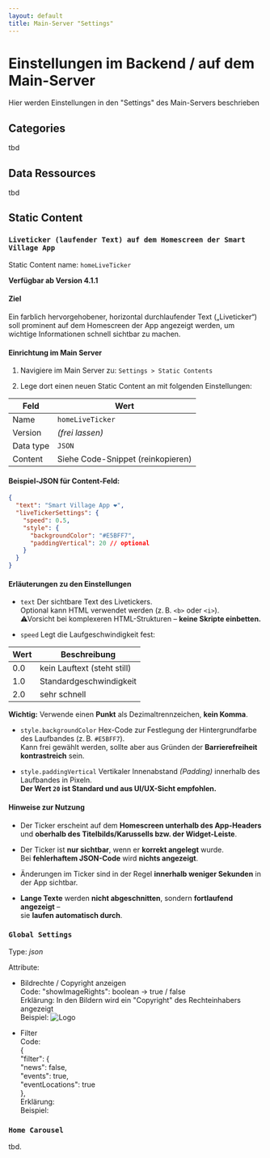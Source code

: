 ```yaml
---
layout: default
title: Main-Server "Settings"
---
```


# Einstellungen im Backend / auf dem Main-Server
Hier werden Einstellungen in den "Settings" des Main-Servers beschrieben


## Categories
tbd

## Data Ressources 
tbd

## Static Content

### `Liveticker (laufender Text) auf dem Homescreen der Smart Village App`
Static Content name: `homeLiveTicker`

**Verfügbar ab Version 4.1.1**

#### Ziel

Ein farblich hervorgehobener, horizontal durchlaufender Text („Liveticker“) soll prominent auf dem Homescreen der App angezeigt werden, um wichtige Informationen schnell sichtbar zu machen.


#### Einrichtung im Main Server

1. Navigiere im Main Server zu:
`Settings > Static Contents`


2. Lege dort einen neuen Static Content an mit folgenden Einstellungen:

| Feld     | Wert         |
|----------|--------------|
| Name     | `homeLiveTicker` |
| Version  | *(frei lassen)* |
| Data type | `JSON`         |
| Content  | Siehe Code-Snippet (reinkopieren) |

#### Beispiel-JSON für Content-Feld:

```json
{
  "text": "Smart Village App ❤️",
  "liveTickerSettings": {
    "speed": 0.5,
    "style": {
      "backgroundColor": "#E5BFF7",
      "paddingVertical": 20 // optional
    }
  }
}
```

#### Erläuterungen zu den Einstellungen

- `text`
Der sichtbare Text des Livetickers.  
Optional kann HTML verwendet werden (z. B. `<b>` oder `<i>`).  
⚠Vorsicht bei komplexeren HTML-Strukturen – **keine Skripte einbetten.**



- `speed`
Legt die Laufgeschwindigkeit fest:

| Wert | Beschreibung             |
|------|--------------------------|
| 0.0  | kein Lauftext (steht still) |
| 1.0  | Standardgeschwindigkeit  |
| 2.0  | sehr schnell             |

**Wichtig:** Verwende einen **Punkt** als Dezimaltrennzeichen, **kein Komma**.

- `style.backgroundColor`
Hex-Code zur Festlegung der Hintergrundfarbe des Laufbandes (z. B. `#E5BFF7`).  
Kann frei gewählt werden, sollte aber aus Gründen der **Barrierefreiheit kontrastreich** sein.

- `style.paddingVertical`
Vertikaler Innenabstand *(Padding)* innerhalb des Laufbandes in Pixeln.  
**Der Wert `20` ist Standard und aus UI/UX-Sicht empfohlen.**


#### Hinweise zur Nutzung

- Der Ticker erscheint auf dem **Homescreen unterhalb des App-Headers**  
  und **oberhalb des Titelbilds/Karussells bzw. der Widget-Leiste**.

- Der Ticker ist **nur sichtbar**, wenn er **korrekt angelegt** wurde.  
  Bei **fehlerhaftem JSON-Code** wird **nichts angezeigt**.

- Änderungen im Ticker sind in der Regel **innerhalb weniger Sekunden** in der App sichtbar.

- **Lange Texte** werden **nicht abgeschnitten**, sondern **fortlaufend angezeigt** –  
  sie **laufen automatisch durch**.

### `Global Settings`  
Type: *json*

Attribute:

- Bildrechte / Copyright anzeigen <br>
Code: "showImageRights": boolean -> true / false <br>
Erklärung: In den Bildern wird ein "Copyright" des Rechteinhabers angezeigt <br>
Beispiel:
![Logo](/smart-village-app-admin-doku/images/imagerights.jpg)

- Filter <br>
Code: <br>
{ <br>
  "filter": { <br>
    "news": false, <br>
    "events": true, <br>
    "eventLocations": true <br>
  }, <br>
Erklärung: <br>
Beispiel: <br>


### `Home Carousel`  

tbd.
